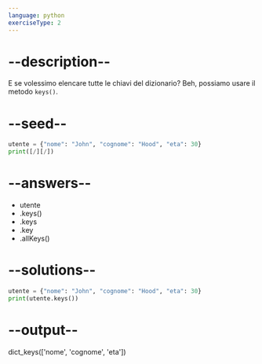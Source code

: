 ```yaml
---
language: python
exerciseType: 2
---
```


# --description--

E se volessimo elencare tutte le chiavi del dizionario?
Beh, possiamo usare il metodo `keys()`.

# --seed--

```python
utente = {"nome": "John", "cognome": "Hood", "eta": 30}
print([/][/])
```

# --answers--

- utente
- .keys()
- .keys
- .key
- .allKeys()

# --solutions--

```python
utente = {"nome": "John", "cognome": "Hood", "eta": 30}
print(utente.keys())
```

# --output--

dict_keys(['nome', 'cognome', 'eta'])

